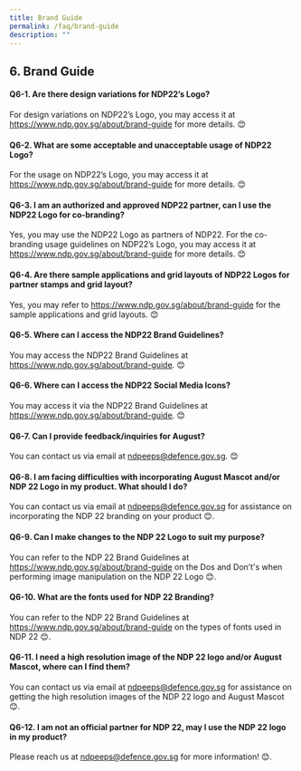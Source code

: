 ```yaml
---
title: Brand Guide
permalink: /faq/brand-guide
description: ""
---
```

## 6. Brand Guide

#### Q6-1.  Are there design variations for NDP22’s Logo?
For design variations on NDP22’s Logo, you may access it at https://www.ndp.gov.sg/about/brand-guide for more details. 😊

#### Q6-2.  What are some acceptable and unacceptable usage of NDP22 Logo?
For the usage on NDP22’s Logo, you may access it at https://www.ndp.gov.sg/about/brand-guide for more details. 😊

#### Q6-3.  I am an authorized and approved NDP22 partner, can I use the NDP22 Logo for co-branding?
Yes, you may use the NDP22 Logo as partners of NDP22. For the co-branding usage guidelines on NDP22’s Logo, you may access it at https://www.ndp.gov.sg/about/brand-guide for more details. 😊

#### Q6-4.  Are there sample applications and grid layouts of NDP22 Logos for partner stamps and grid layout?
Yes, you may refer to https://www.ndp.gov.sg/about/brand-guide for the sample applications and grid layouts. 😊

#### Q6-5.  Where can I access the NDP22 Brand Guidelines?
You may access the NDP22 Brand Guidelines at https://www.ndp.gov.sg/about/brand-guide. 😊

#### Q6-6. Where can I access the NDP22 Social Media Icons?
You may access it via the NDP22 Brand Guidelines at https://www.ndp.gov.sg/about/brand-guide. 😊


#### Q6-7. Can I provide feedback/inquiries for August?
You can contact us via email at ndpeeps@defence.gov.sg. 😊


#### Q6-8. I am facing difficulties with incorporating August Mascot and/or NDP 22 Logo in my product. What should I do?
You can contact us via email at ndpeeps@defence.gov.sg for assistance on incorporating the NDP 22 branding on your product 😊.


#### Q6-9. Can I make changes to the NDP 22 Logo to suit my purpose?
 You can refer to the NDP 22 Brand Guidelines at https://www.ndp.gov.sg/about/brand-guide on the Dos and Don’t's when performing image manipulation on the NDP 22 Logo 😊.
 
 
#### Q6-10. What are the fonts used for NDP 22 Branding?
 You can refer to the NDP 22 Brand Guidelines at https://www.ndp.gov.sg/about/brand-guide on the types of fonts used in NDP 22 😊.
 
 
#### Q6-11. I need a high resolution image of the NDP 22 logo and/or August Mascot, where can I find them?
 You can contact us via email at ndpeeps@defence.gov.sg for assistance on getting the high resolution images of the NDP 22 logo and August Mascot 😊.
 
 
#### Q6-12. I am not an official partner for NDP 22, may I use the NDP 22 logo in my product?
 Please reach us at ndpeeps@defence.gov.sg for more information! 😊.